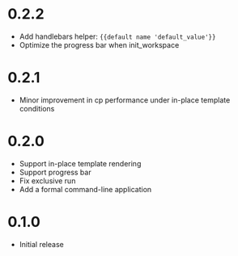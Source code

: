 # 0.2.2

- Add handlebars helper: `{{default name 'default_value'}}`
- Optimize the progress bar when init_workspace

# 0.2.1

- Minor improvement in cp performance under in-place template conditions

# 0.2.0

- Support in-place template rendering
- Support progress bar
- Fix exclusive run
- Add a formal command-line application

# 0.1.0

- Initial release